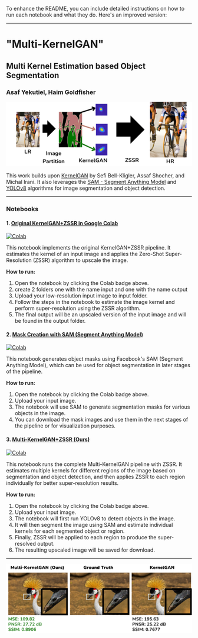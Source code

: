 To enhance the README, you can include detailed instructions on how to run each notebook and what they do. Here's an improved version:

---

# "Multi-KernelGAN"
## Multi Kernel Estimation based Object Segmentation

### Asaf Yekutiel, Haim Goldfisher

<img src="Images/template.png" alt="Multi-KernelGAN Model Pipeline">

This work builds upon [KernelGAN](https://github.com/sefibk/KernelGAN) by Sefi Bell-Kligler, Assaf Shocher, and Michal Irani. It also leverages the [SAM - Segment Anything Model](https://github.com/facebookresearch/segment-anything) and [YOLOv8](https://github.com/ultralytics/ultralytics) algorithms for image segmentation and object detection.

---

### Notebooks

#### 1. **[Original KernelGAN+ZSSR in Google Colab](https://colab.research.google.com/github/kuty007/Multi-Kernel-GAN/blob/main/Colab%20Notebooks/KernelGAN.ipynb)**  
[![Colab](https://colab.research.google.com/assets/colab-badge.svg)](https://colab.research.google.com/github/kuty007/Multi-Kernel-GAN/blob/main/Colab%20Notebooks/KernelGAN.ipynb)  

This notebook implements the original KernelGAN+ZSSR pipeline. It estimates the kernel of an input image and applies the Zero-Shot Super-Resolution (ZSSR) algorithm to upscale the image.

**How to run:**
1. Open the notebook by clicking the Colab badge above.
2. create 2 folders one with the name input and one with the name output
3. Upload your low-resolution input image to input folder.
4. Follow the steps in the notebook to estimate the image kernel and perform super-resolution using the ZSSR algorithm.
5. The final output will be an upscaled version of the input image and will be found in the output folder.

#### 2. **[Mask Creation with SAM (Segment Anything Model)](https://colab.research.google.com/github/kuty007/Multi-Kernel-GAN/blob/main/Colab%20Notebooks/Mask_Generator.ipynb)**  
[![Colab](https://colab.research.google.com/assets/colab-badge.svg)](https://colab.research.google.com/github/kuty007/Multi-Kernel-GAN/blob/main/Colab%20Notebooks/Mask_Generator.ipynb)  

This notebook generates object masks using Facebook's SAM (Segment Anything Model), which can be used for object segmentation in later stages of the pipeline.

**How to run:**
1. Open the notebook by clicking the Colab badge above.
2. Upload your input image.
3. The notebook will use SAM to generate segmentation masks for various objects in the image.
4. You can download the mask images and use them in the next stages of the pipeline or for visualization purposes.

#### 3. **[Multi-KernelGAN+ZSSR (Ours)](https://colab.research.google.com/github/kuty007/Multi-Kernel-GAN/blob/main/Colab%20Notebooks/Run_MultiKernelGAN%2BZSSR.ipynb)**  
[![Colab](https://colab.research.google.com/assets/colab-badge.svg)](https://colab.research.google.com/github/kuty007/Multi-Kernel-GAN/blob/main/Colab%20Notebooks/Run_MultiKernelGAN%2BZSSR.ipynb)  

This notebook runs the complete Multi-KernelGAN pipeline with ZSSR. It estimates multiple kernels for different regions of the image based on segmentation and object detection, and then applies ZSSR to each region individually for better super-resolution results.

**How to run:**
1. Open the notebook by clicking the Colab badge above.
2. Upload your input image.
3. The notebook will first run YOLOv8 to detect objects in the image.
4. It will then segment the image using SAM and estimate individual kernels for each segmented object or region.
5. Finally, ZSSR will be applied to each region to produce the super-resolved output.
6. The resulting upscaled image will be saved for download.

---

<img src="Images/good_example.png" alt="Multi-KernelGAN Model Performance">

